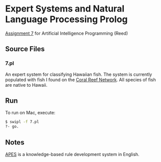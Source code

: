 # Expert Systems and Natural Language Processing Prolog
[Assignment 7](http://www2.hawaii.edu/~nreed/ics361/assignments/assign7.html) for Artificial Intelligence Programming (Reed)

## Source Files

### 7.pl

An expert system for classifying Hawaiian fish. The system is currently populated with fish I found on the [Coral Reef Network](http://www.coralreefnetwork.com/marlife/fishes/damsel.htm). All species of fish are native to Hawaii.

## Run
To run on Mac, execute:
```bash
$ swipl -f 7.pl
?- go.
```

## Notes
[APES](http://apes.sourceforge.net) is a knowledge-based rule development system in English.
